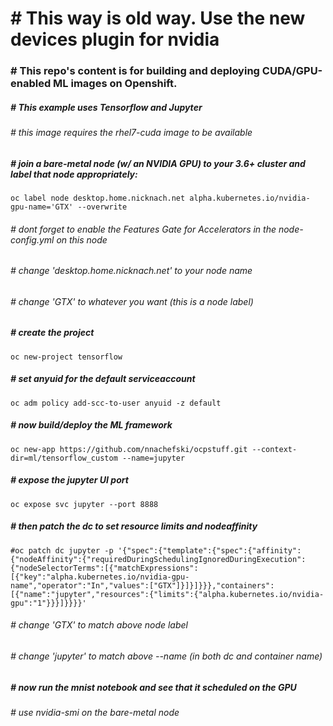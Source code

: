 # # This way is old way.  Use the new devices plugin for nvidia 
### # This repo's content is for building and deploying CUDA/GPU-enabled ML images on Openshift.
##### # This example uses Tensorflow and Jupyter
###### # this image requires the rhel7-cuda image to be available 
##### # join a bare-metal node (w/ an NVIDIA GPU) to your 3.6+ cluster and label that node appropriately:
```
oc label node desktop.home.nicknach.net alpha.kubernetes.io/nvidia-gpu-name='GTX' --overwrite
```
###### # dont forget to enable the Features Gate for Accelerators in the node-config.yml on this node  
###### # change 'desktop.home.nicknach.net' to your node name
###### # change 'GTX' to whatever you want (this is a node label)
##### # create the project
```
oc new-project tensorflow
```
##### # set anyuid for the default serviceaccount
```
oc adm policy add-scc-to-user anyuid -z default
```
##### # now build/deploy the ML framework
```
oc new-app https://github.com/nnachefski/ocpstuff.git --context-dir=ml/tensorflow_custom --name=jupyter
```
##### # expose the jupyter UI port
```
oc expose svc jupyter --port 8888
```
##### # then patch the dc to set resource limits and nodeaffinity
```
#oc patch dc jupyter -p '{"spec":{"template":{"spec":{"affinity":{"nodeAffinity":{"requiredDuringSchedulingIgnoredDuringExecution":{"nodeSelectorTerms":[{"matchExpressions":[{"key":"alpha.kubernetes.io/nvidia-gpu-name","operator":"In","values":["GTX"]}]}]}}},"containers":[{"name":"jupyter","resources":{"limits":{"alpha.kubernetes.io/nvidia-gpu":"1"}}}]}}}}'
```
###### # change 'GTX' to match above node label
###### # change 'jupyter' to match above --name (in both dc and container name)

##### # now run the mnist notebook and see that it scheduled on the GPU 
###### # use nvidia-smi on the bare-metal node
